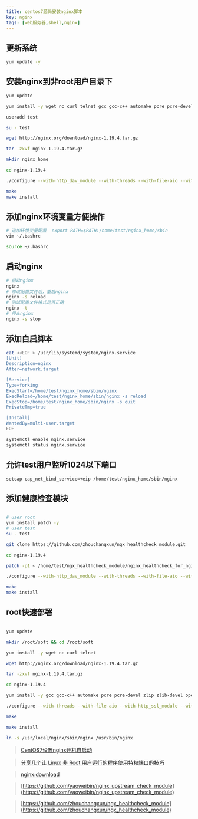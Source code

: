 ```yaml
---
title: centos7源码安装nginx脚本
key: nginx
tags: [web服务器,shell,nginx]
---
```



## 更新系统

```bash
yum update -y
```

## 安装nginx到非root用户目录下

```bash
yum update

yum install -y wget nc curl telnet gcc gcc-c++ automake pcre pcre-devel zlip zlib-devel openssl openssl-devel

useradd test

su - test

wget http://nginx.org/download/nginx-1.19.4.tar.gz

tar -zxvf nginx-1.19.4.tar.gz

mkdir nginx_home

cd nginx-1.19.4

./configure --with-http_dav_module --with-threads --with-file-aio --with-http_ssl_module --with-http_v2_module --with-stream --with-http_sub_module --with-http_auth_request_module --with-http_stub_status_module --with-http_realip_module --prefix=/home/test/nginx_home

make
make install
```

## 添加nginx环境变量方便操作

```bash
# 追加环境变量配置  export PATH=$PATH:/home/test/nginx_home/sbin
vim ~/.bashrc

source ~/.bashrc
```

## 启动nginx

```bash
# 启动nginx
nginx
# 修改配置文件后，重启nginx
nginx -s reload
# 测试配置文件格式是否正确
nginx -t
# 停止nginx
nginx -s stop

```



## 添加自启脚本

```bash
cat <<EOF > /usr/lib/systemd/system/nginx.service
[Unit]
Description=nginx
After=network.target

[Service]
Type=forking
ExecStart=/home/test/nginx_home/sbin/nginx
ExecReload=/home/test/nginx_home/sbin/nginx -s reload
ExecStop=/home/test/nginx_home/sbin/nginx -s quit
PrivateTmp=true

[Install]
WantedBy=multi-user.target
EOF

systemctl enable nginx.service
systemctl status nginx.service

```

## 允许test用户监听1024以下端口

```bath
setcap cap_net_bind_service=+eip /home/test/nginx_home/sbin/nginx
```

## 添加健康检查模块

```bash

# user root
yum install patch -y
# user test
su - test

git clone https://github.com/zhouchangxun/ngx_healthcheck_module.git

cd nginx-1.19.4

patch -p1 < /home/test/ngx_healthcheck_module/nginx_healthcheck_for_nginx_1.16+.patch

./configure --with-http_dav_module --with-threads --with-file-aio --with-http_ssl_module --with-http_v2_module --with-stream --with-http_sub_module --with-http_auth_request_module --with-http_stub_status_module --with-http_realip_module --prefix=/home/test/nginx_home --add-module=/home/test/ngx_healthcheck_module

make
make install

```

## root快速部署

```bash

yum update

mkdir /root/soft && cd /root/soft

yum install -y wget nc curl telnet

wget http://nginx.org/download/nginx-1.19.4.tar.gz

tar -zxvf nginx-1.19.4.tar.gz

cd nginx-1.19.4

yum install -y gcc gcc-c++ automake pcre pcre-devel zlip zlib-devel openssl openssl-devel

./configure --with-threads --with-file-aio --with-http_ssl_module --with-http_v2_module --with-stream --with-http_sub_module

make 

make install 

ln -s /usr/local/nginx/sbin/nginx /usr/bin/nginx

```

> [CentOS7设置nginx开机自启动](https://www.jianshu.com/p/ca5ee5f7075c)

> [分享几个让 Linux 非 Root 用户运行的程序使用特权端口的技巧](https://www.hi-linux.com/posts/26613.html)

> [nginx:download](http://nginx.org/en/download.html)

> [https://github.com/yaoweibin/nginx_upstream_check_module](https://github.com/yaoweibin/nginx_upstream_check_module)

> [https://github.com/zhouchangxun/ngx_healthcheck_module](https://github.com/zhouchangxun/ngx_healthcheck_module)